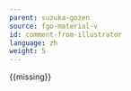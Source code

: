 ```yaml
---
parent: suzuka-gozen
source: fgo-material-v
id: comment-from-illustrator
language: zh
weight: 5
---
```


{{missing}}
